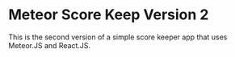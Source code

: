# Meteor Score Keep Version 2

This is the second version of a simple score keeper app that uses Meteor.JS and React.JS.
